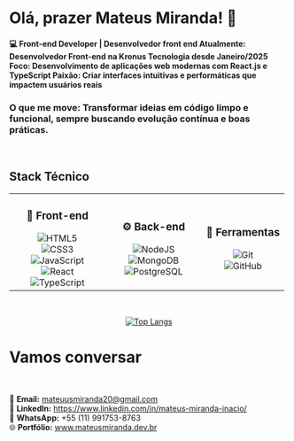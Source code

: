<h1>Olá, prazer Mateus Miranda! 👋</h1>
<h4>💻 Front-end Developer | Desenvolvedor front end
Atualmente: Desenvolvedor Front-end na Kronus Tecnologia desde Janeiro/2025
Foco: Desenvolvimento de aplicações web modernas com React.js e TypeScript
Paixão: Criar interfaces intuitivas e performáticas que impactem usuários reais</h4>

<h3>O que me move: Transformar ideias em código limpo e funcional, sempre buscando evolução contínua e boas práticas.</h3>
<br>
<h2>Stack Técnico </h2>
<div align="center">
  <table>
    <tr>
      <td align="center" width="35%">
        <h3>🎨 Front-end</h3>
        <img src="https://img.shields.io/badge/html5-%23E34F26.svg?style=for-the-badge&logo=html5&logoColor=white" alt="HTML5"/><br>
        <img src="https://img.shields.io/badge/css3-%231572B6.svg?style=for-the-badge&logo=css3&logoColor=white" alt="CSS3"/><br>
        <img src="https://img.shields.io/badge/javascript-%23323330.svg?style=for-the-badge&logo=javascript&logoColor=%23F7DF1E" alt="JavaScript"/><br>
        <img src="https://img.shields.io/badge/react-%2320232a.svg?style=for-the-badge&logo=react&logoColor=%2361DAFB" alt="React"/><br>
        <img src="https://img.shields.io/badge/typescript-%23007ACC.svg?style=for-the-badge&logo=typescript&logoColor=white" alt="TypeScript"/>
      </td>
      <td align="center" width="35%">
        <h3>⚙️ Back-end</h3>
        <img src="https://img.shields.io/badge/node.js-6DA55F?style=for-the-badge&logo=node.js&logoColor=white" alt="NodeJS"/><br>
        <img src="https://img.shields.io/badge/MongoDB-%234ea94b.svg?style=for-the-badge&logo=mongodb&logoColor=white" alt="MongoDB"/><br>
        <img src="https://img.shields.io/badge/postgres-%23316192.svg?style=for-the-badge&logo=postgresql&logoColor=white" alt="PostgreSQL"/>
      </td>
      <td align="center" width="35%">
        <h3>🔧 Ferramentas</h3>
        <img src="https://img.shields.io/badge/git-%23F05033.svg?style=for-the-badge&logo=git&logoColor=white" alt="Git"/><br>
        <img src="https://img.shields.io/badge/github-%23121011.svg?style=for-the-badge&logo=github&logoColor=white" alt="GitHub"/><br>
      </td>
    </tr>
  </table>
</div>

<br>

<div align="center">
 
 [![Top Langs](https://github-readme-stats.vercel.app/api/top-langs/?username=MateusMiranda20&theme=dark)](https://github.com/anuraghazra/github-readme-stats)
 
</div>

<H1>Vamos conversar</H1>

<br>
<div aling="center">

📧 **Email:** mateuusmiranda20@gmail.com <br>
💼 **LinkedIn:** https://www.linkedin.com/in/mateus-miranda-inacio/<br>
📱 **WhatsApp:** +55 (11) 991753-8763<br>
🌐 **Portfólio:** www.mateusmiranda.dev.br<br>

</div>

